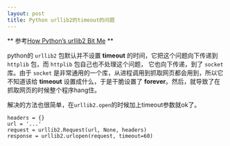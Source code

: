 ```yaml
---
layout: post
title: Python urllib2的timeout的问题
---
```

** 参考[How Python’s urllib2 Bit Me](http://www.somethinkodd.com/oddthinking/2010/05/01/how-pythons-urllib-bit-me/) **

python的 `urllib2` 包默认并不设置 **timeout** 的时间，它把这个问题向下传递到 `httplib` 包，而 `httplib` 包自己也不处理这个问题， 它也向下传递，到了 `socket` 库。由于 `socket` 是非常通用的一个库，从进程调用到抓取网页都会用到，所以它不知道该给 **timeout** 设置成什么，于是干脆设置了 **forever**。然后，就导致了在抓取网页的时候整个程序hang住。

解决的方法也很简单，在`urllib2.open`的时候加上timeout参数就ok了。

    headers = {}
    url = '...'
    request = urllib2.Request(url, None, headers)
    response = urllib2.urlopen(request, timeout=60)

